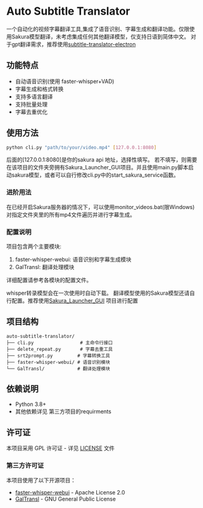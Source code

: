 # Auto Subtitle Translator

一个自动化的视频字幕翻译工具,集成了语音识别、字幕生成和翻译功能。仅限使用Sakura模型翻译，未考虑集成任何其他翻译模型，仅支持日语到简体中文。
对于gpt翻译需求，推荐使用[subtitle-translator-electron](https://github.com/gnehs/subtitle-translator-electron)

## 功能特点

- 自动语音识别(使用 faster-whisper+VAD)
- 字幕生成和格式转换
- 支持多语言翻译
- 支持批量处理
- 字幕去重优化


## 使用方法


```bash
python cli.py "path/to/your/video.mp4" [127.0.0.1:8080]
```
后面的[127.0.0.1:8080]是你的sakura api 地址，选择性填写。
若不填写，则需要在该项目的文件夹旁拥有Sakura_Launcher_GUI项目。并且使用main.py脚本启动sakura模型，或者可以自行修改cli.py中的start_sakura_service函数。

### 进阶用法
在已经开启Sakura服务器的情况下，可以使用monitor_videos.bat(限Windows)对指定文件夹里的所有mp4文件遍历并进行字幕生成。

### 配置说明

项目包含两个主要模块:

1. faster-whisper-webui: 语音识别和字幕生成模块
2. GalTransl: 翻译处理模块

详细配置请参考各模块的配置文件。

whisper转录模型会在一次使用时自动下载。
翻译模型使用的Sakura模型还请自行配置。推荐使用[Sakura_Launcher_GUI](https://github.com/PiDanShouRouZhouXD/Sakura_Launcher_GUI)
项目进行配置

## 项目结构

```
auto-subtitle-translator/
├── cli.py                 # 主命令行接口
├── delete_repeat.py       # 字幕去重工具
├── srt2prompt.py         # 字幕转换工具
├── faster-whisper-webui/ # 语音识别模块
└── GalTransl/            # 翻译处理模块
```

## 依赖说明

- Python 3.8+
- 其他依赖详见 第三方项目的requirments


## 许可证

本项目采用 GPL 许可证 - 详见 [LICENSE](LICENSE) 文件

### 第三方许可证

本项目使用了以下开源项目：

- [faster-whisper-webui](https://huggingface.co/spaces/aadnk/faster-whisper-webui) - Apache License 2.0
- [GalTransl](https://github.com/xd2333/GalTransl) - GNU General Public License
